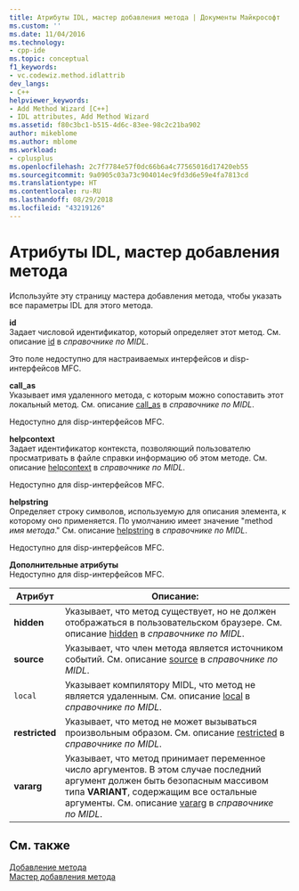 ```yaml
---
title: Атрибуты IDL, мастер добавления метода | Документы Майкрософт
ms.custom: ''
ms.date: 11/04/2016
ms.technology:
- cpp-ide
ms.topic: conceptual
f1_keywords:
- vc.codewiz.method.idlattrib
dev_langs:
- C++
helpviewer_keywords:
- Add Method Wizard [C++]
- IDL attributes, Add Method Wizard
ms.assetid: f80c3bc1-b515-4d6c-83ee-98c2c21ba902
author: mikeblome
ms.author: mblome
ms.workload:
- cplusplus
ms.openlocfilehash: 2c7f7784e57f0dc66b6a4c77565016d17420eb55
ms.sourcegitcommit: 9a0905c03a73c904014ec9fd3d6e59e4fa7813cd
ms.translationtype: HT
ms.contentlocale: ru-RU
ms.lasthandoff: 08/29/2018
ms.locfileid: "43219126"
---
```

# <a name="idl-attributes-add-method-wizard"></a>Атрибуты IDL, мастер добавления метода
Используйте эту страницу мастера добавления метода, чтобы указать все параметры IDL для этого метода.  
  
 **id**  
 Задает числовой идентификатор, который определяет этот метод. См. описание [id](/windows/desktop/Midl/id) в *справочнике по MIDL*.  
  
 Это поле недоступно для настраиваемых интерфейсов и disp-интерфейсов MFC.  
  
 **call_as**  
 Указывает имя удаленного метода, с которым можно сопоставить этот локальный метод. См. описание [call_as](/windows/desktop/Midl/call-as) в *справочнике по MIDL*.  
  
 Недоступно для disp-интерфейсов MFC.  
  
 **helpcontext**  
 Задает идентификатор контекста, позволяющий пользователю просматривать в файле справки информацию об этом методе. См. описание [helpcontext](/windows/desktop/Midl/helpcontext) в *справочнике по MIDL*.  
  
 Недоступно для disp-интерфейсов MFC.  
  
 **helpstring**  
 Определяет строку символов, используемую для описания элемента, к которому оно применяется. По умолчанию имеет значение "method *имя метода*." См. описание [helpstring](/windows/desktop/Midl/helpstring) в *справочнике по MIDL*.  
  
 Недоступно для disp-интерфейсов MFC.  
  
 **Дополнительные атрибуты**  
 Недоступно для disp-интерфейсов MFC.  
  
|Атрибут|Описание:|  
|---------------|-----------------|  
|**hidden**|Указывает, что метод существует, но не должен отображаться в пользовательском браузере. См. описание [hidden](/windows/desktop/Midl/hidden) в *справочнике по MIDL*.|  
|**source**|Указывает, что член метода является источником событий. См. описание [source](/windows/desktop/Midl/source) в *справочнике по MIDL*.|  
|`local`|Указывает компилятору MIDL, что метод не является удаленным. См. описание [local](/windows/desktop/Midl/local) в *справочнике по MIDL*.|  
|**restricted**|Указывает, что метод не может вызываться произвольным образом. См. описание [restricted](/windows/desktop/Midl/restricted) в *справочнике по MIDL*.|  
|**vararg**|Указывает, что метод принимает переменное число аргументов. В этом случае последний аргумент должен быть безопасным массивом типа **VARIANT**, содержащим все остальные аргументы. См. описание [vararg](/windows/desktop/Midl/vararg) в *справочнике по MIDL*.|  
  
## <a name="see-also"></a>См. также  
 [Добавление метода](../ide/adding-a-method-visual-cpp.md)   
 [Мастер добавления метода](../ide/add-method-wizard.md)
